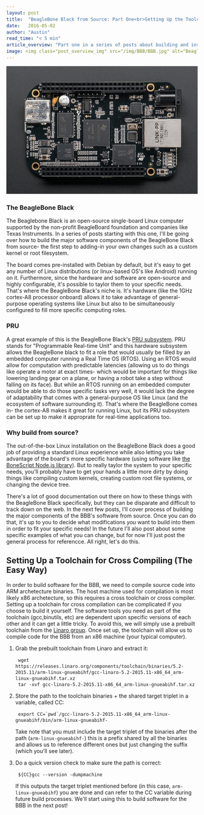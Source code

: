 ```yaml
---
layout: post
title:  "BeagleBone Black from Source: Part One<br>Setting Up the Toolchain"
date:   2016-05-02
author: "Austin"
read_time: "< 5 min"
article_overview: "Part one in a series of posts about building and installing the main software components of the BeagleBone Black from source."
image: <img class="post_overview_img" src="/img/BBB/BBB.jpg" alt="BeagleBone Black">
---
```

<div class="center_imgs"><img class="post_img_large" src="/img/BBB/BBB.jpg" alt="BeagleBone Black"></div>

### The BeagleBone Black
The Beaglebone Black is an open-source single-board Linux computer supported by the non-profit BeagleBoard foundation and companies like Texas Instruments. In a series of posts starting with this one, I'll be going over how to build the major software components of the BeagleBone Black from source- the first step to adding-in your own changes such as a custom kernel or root filesystem.

The board comes pre-installed with Debian by default, but it's easy to get any number of Linux distributions (or linux-based OS's like Android) running on it. Furthermore, since the hardware and software are open-source and highly configurable, it's possible to taylor them to your specific needs. That's where the BeagleBone Black's niche is. It's hardware (like the 1GHz cortex-A8 processor onboard) allows it to take advantage of general-purpose operating systems like Linux but also to be simultaneously configured to fill more specific computing roles.

### PRU
A great example of this is the BeagleBone Black's [PRU subsystem](http://beagleboard.org/pru). PRU stands for "Programmable Real-time Unit" and this hardware subsystem allows the BeagleBone black to fit a role that would usually be filled by an embedded computer running a Real Time OS (RTOS). Using an RTOS would allow for computation with predictable latencies (allowing us to do things like operate a motor at exact times- which would be important for things like lowering landing gear on a plane, or having a robot take a step without falling on its face). But while an RTOS running on an embedded computer would be able to do those specific tasks very well, it would lack the degree of adaptability that comes with a general-purpose OS like Linux (and the ecosystem of software surrounding it). That's where the BeagleBone comes in- the cortex-A8 makes it great for running Linux, but its PRU subsystem can be set up to make it approprate for real-time applications too.

### Why build from source?
The out-of-the-box Linux installation on the BeagleBone Black does a good job of providing a standard Linux experience while also letting you take advantage of the board's more specific hardware (using software like [the BoneScript Node.js library](http://beagleboard.org/support/bonescript)). But to really taylor the system to your specific needs, you'll probably have to get your hands a little more dirty by doing things like compiling custom kernels, creating custom root file systems, or changing the device tree.

There's a lot of good documentation out there on how to these things with the BeagleBone Black specifically, but they can be disparate and difficult to track down on the web. In the next few posts, I'll cover process of building the major components of the BBB's software from source. Once you can do that, it's up to you to decide what modifications *you* want to build into them in order to fit your specific needs! In the future I'll also post about some specific examples of what you can change, but for now I'll just post the general process for referencce. All right, let's do this.

## Setting Up a Toolchain for Cross Compiling (The Easy Way)
In order to build software for the BBB, we need to compile source code into ARM archetecture binaries. The host machine used for compilation is most likely x86 archetecture, so this requires a cross toolchain or cross compiler. Setting up a toolchain for cross compilation can be complicated if you choose to build it yourself. The software tools you need as part of the toolchain (gcc,binutils, etc) are dependent upon specific versions of each other and it can get a little tricky. To avoid this, we will simply use a prebuilt toolchain from the [Linaro group](http://www.linaro.org/). Once set up, the toolchain will allow us to compile code for the BBB from an x86 machine (your typical computer).

1. Grab the prebuilt toolchain from Linaro and extract it:

        wget https://releases.linaro.org/components/toolchain/binaries/5.2-2015.11/arm-linux-gnueabihf/gcc-linaro-5.2-2015.11-x86_64_arm-linux-gnueabihf.tar.xz
        tar -xvf gcc-linaro-5.2-2015.11-x86_64_arm-linux-gnueabihf.tar.xz

2. Store the path to the toolchain binaries + the shared target triplet in a variable, called CC:

        export CC=`pwd`/gcc-linaro-5.2-2015.11-x86_64_arm-linux-gnueabihf/bin/arm-linux-gnueabihf-

    Take note that you must include the target triplet of the binaries after the path (`arm-linux-gnueabihf-`) this is a prefix shared by all the binaries and allows us to reference different ones but just changing the suffix (which you'll see later).

3. Do a quick version check to make sure the path is correct:

        ${CC}gcc --version -dumpmachine

    If this outputs the target triplet mentioned before (in this case, `arm-linux-gnueabihf`) you are done and can refer to the CC variable during future build processes. We'll start using this to build software for the BBB in the next post!
